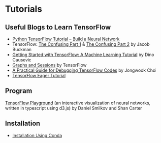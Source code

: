 # Tutorials

## Useful Blogs to Learn TensorFlow
* [Python TensorFlow Tutorial – Build a Neural Network](http://adventuresinmachinelearning.com/python-tensorflow-tutorial/) 
* TensorFlow: [The Confusing Part 1](https://jacobbuckman.com/post/tensorflow-the-confusing-parts-1/) & [The Confusing Part 2](https://jacobbuckman.com/post/tensorflow-the-confusing-parts-2/) by Jacob Buckman <br>
* [Getting Started with TensorFlow: A Machine Learning Tutorial](https://www.toptal.com/machine-learning/tensorflow-machine-learning-tutorial) by Dino Causevic <br>
* [Graphs and Sessions](https://www.tensorflow.org/guide/graphs) by TensorFlow <br>
* [A Practical Guide for Debugging TensorFlow Codes]() by Jongwook Choi <br>
* [TensorFlow Eager Tutorial](http://adventuresinmachinelearning.com/tensorflow-eager-tutorial/)

## Program
[TensorFlow Playground](https://playground.tensorflow.org) (an interactive visualization of neural networks, written in typescript using d3.js) by Daniel Smilkov and Shan Carter <br> 

## Installation
* [Installation Using Conda](https://conda.io/docs/user-guide/install/index.html) <br>
